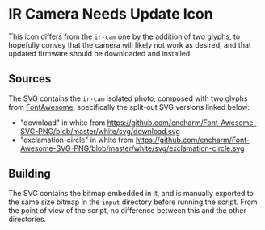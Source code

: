 # IR Camera Needs Update Icon

This icon differs from the `ir-cam` one by the addition of two glyphs, to hopefully convey that the camera will likely not work as desired, and that updated firmware should be downloaded and installed.

## Sources

The SVG contains the `ir-cam` isolated photo, composed with two glyphs from [FontAwesome](https://fortawesome.github.io/Font-Awesome/), specifically the split-out SVG versions linked below:

- "download" in white from <https://github.com/encharm/Font-Awesome-SVG-PNG/blob/master/white/svg/download.svg>
- "exclamation-circle" in white from <https://github.com/encharm/Font-Awesome-SVG-PNG/blob/master/white/svg/exclamation-circle.svg>

## Building

The SVG contains the bitmap embedded in it, and is manually exported to the same size bitmap in the `input` directory before running the script. From the point of view of the script, no difference between this and the other directories.
